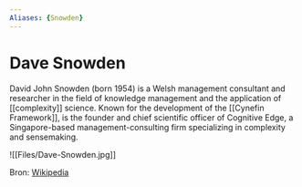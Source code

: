 ```yaml
---
Aliases: {Snowden}
---
```

# Dave Snowden

David John Snowden (born 1954) is a Welsh management consultant and researcher in the field of knowledge management and the application of [[complexity]] science. Known for the development of the [[Cynefin Framework]],  is the founder and chief scientific officer of Cognitive Edge, a Singapore-based management-consulting firm specializing in complexity and sensemaking.

![[Files/Dave-Snowden.jpg]]

Bron: [Wikipedia](https://en.wikipedia.org/wiki/Dave_Snowden)